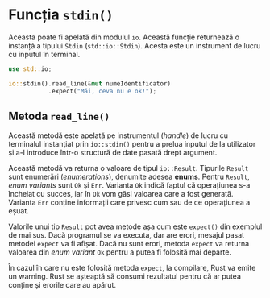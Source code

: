 # Funcția `stdin()`

Aceasta poate fi apelată din modulul `io`. Această funcție returnează o instanță a tipului `Stdin` (`std::io::Stdin`). Acesta este un instrument de lucru cu inputul în terminal.

```rust
use std::io;

io::stdin().read_line(&mut numeIdentificator)
           .expect("Măi, ceva nu e ok!");
```

## Metoda `read_line()`

Această metodă este apelată pe instrumentul (*handle*) de lucru cu terminalul instanțiat prin `io::stdin()` pentru a prelua inputul de la utilizator și a-l introduce într-o structură de date pasată drept argument.

Această metodă va returna o valoare de tipul `io::Result`. Tipurile `Result` sunt enumerări (*enumerations*), denumite adesea **enums**. Pentru `Result`, *enum variants* sunt `Ok` și `Err`. Varianta `Ok` indică faptul că operațiunea s-a încheiat cu succes, iar în `Ok` vom găsi valoarea care a fost generată.
Varianta `Err` conține informații care privesc cum sau de ce operațiunea a eșuat.

Valorile unui tip `Result` pot avea metode așa cum este `expect()` din exemplul de mai sus. Dacă programul se va executa, dar are erori, mesajul pasat metodei `expect` va fi afișat. Dacă nu sunt erori, metoda `expect` va returna valoarea din *enum variant* `Ok` pentru a putea fi folosită mai departe.

În cazul în care nu este folosită metoda `expect`, la compilare, Rust va emite un warning. Rust se așteaptă să consumi rezultatul pentru că ar putea conține și erorile care au apărut.

